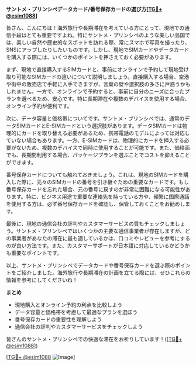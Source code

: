 **サントメ・プリンシペデータカード/番号保存カードの選び方[[TG💪+ @esim1088](https://t.me/s/esim1088)]**

皆さん、こんにちは！海外旅行や長期滞在を考えている方にとって、現地での通信手段はとても重要ですよね。特にサントメ・プリンシペのような美しい島国では、美しい自然や歴史的なスポットを訪れる際、常にスマホで写真を撮ったり、SNSにアップしたりしたいものです。しかし、現地でSIMカードやデータカードを購入する際には、いくつかのポイントを押さえておく必要があります。

まず、現地で直接購入するSIMカードと、事前にオンラインで予約して現地受け取り可能なSIMカードの違いについて説明しましょう。直接購入する場合、空港や街中の販売店で手軽に入手できますが、言葉の壁や選択肢の多さに戸惑うかもしれません。一方で、オンラインで予約すると、事前に自分のニーズに合ったプランを選べるため、安心です。特に長期滞在や複数のデバイスを使用する場合、オンライン予約が便利です。

次に、データ容量と価格帯についてです。サントメ・プリンシペでは、通常のデータSIMカードとE-SIMカードという選択肢があります。データSIMカードは物理的にカードを取り替える必要があるため、携帯電話のモデルによっては対応していない場合もあります。一方、E-SIMカードは、物理的にカードを挿入する必要がないため、複数のデバイスで同時に使用することが可能です。また、価格面でも、長期間利用する場合、パッケージプランを選ぶことでコストを抑えることができます。

番号保存カードについても触れておきましょう。これは、現地のSIMカードを購入した際に、元々のSIMカードの番号を引き継ぐための重要なカードです。もし番号保存カードを忘れた場合、元の番号に戻すのが非常に困難になる可能性があります。特に、ビジネス用途で重要な連絡先を持っている方や、頻繁に国際通話を使用する方は、必ず番号保存カードを確認し、保管しておくことをお勧めします。

最後に、現地の通信会社の評判やカスタマーサービスの質もチェックしましょう。サントメ・プリンシペではいくつかの主要な通信事業者が存在しますが、どの事業者があなたの滞在に最も適しているかは、口コミやレビューを参考にするのが良い方法です。また、カスタマーサポートが日本語に対応しているかどうかも重要なポイントです。

以上、サントメ・プリンシペでデータカードや番号保存カードを選ぶ際のポイントをご紹介しました。海外旅行や長期滞在の計画を立てる際には、ぜひこれらの情報を参考にしてくださいね！

**まとめ**
- 現地購入とオンライン予約の利点を比較しよう
- データ容量と価格帯を考慮して最適なプランを選ぼう
- 番号保存カードの重要性を理解しよう
- 通信会社の評判やカスタマーサービスをチェックしよう

皆さんのサントメ・プリンシペでの快適な滞在をお祈りしています！([[TG💪+ @esim1088](https://t.me/s/esim1088)])

[[TG💪+ @esim1088](https://t.me/s/esim1088) ![Image](https://i.postimg.cc/Y0z9fWf4/image.png)]